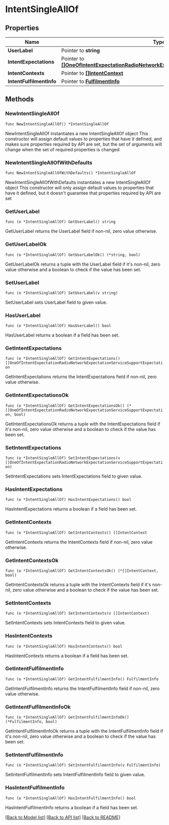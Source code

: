 # IntentSingleAllOf

## Properties

Name | Type | Description | Notes
------------ | ------------- | ------------- | -------------
**UserLabel** | Pointer to **string** |  | [optional] 
**IntentExpectations** | Pointer to [**[]OneOfIntentExpectationRadioNetworkExpectationServiceSupportExpectation**](OneOfIntentExpectationRadioNetworkExpectationServiceSupportExpectation.md) |  | [optional] 
**IntentContexts** | Pointer to [**[]IntentContext**](IntentContext.md) |  | [optional] 
**IntentFulfilmentInfo** | Pointer to [**FulfilmentInfo**](FulfilmentInfo.md) |  | [optional] 

## Methods

### NewIntentSingleAllOf

`func NewIntentSingleAllOf() *IntentSingleAllOf`

NewIntentSingleAllOf instantiates a new IntentSingleAllOf object
This constructor will assign default values to properties that have it defined,
and makes sure properties required by API are set, but the set of arguments
will change when the set of required properties is changed

### NewIntentSingleAllOfWithDefaults

`func NewIntentSingleAllOfWithDefaults() *IntentSingleAllOf`

NewIntentSingleAllOfWithDefaults instantiates a new IntentSingleAllOf object
This constructor will only assign default values to properties that have it defined,
but it doesn't guarantee that properties required by API are set

### GetUserLabel

`func (o *IntentSingleAllOf) GetUserLabel() string`

GetUserLabel returns the UserLabel field if non-nil, zero value otherwise.

### GetUserLabelOk

`func (o *IntentSingleAllOf) GetUserLabelOk() (*string, bool)`

GetUserLabelOk returns a tuple with the UserLabel field if it's non-nil, zero value otherwise
and a boolean to check if the value has been set.

### SetUserLabel

`func (o *IntentSingleAllOf) SetUserLabel(v string)`

SetUserLabel sets UserLabel field to given value.

### HasUserLabel

`func (o *IntentSingleAllOf) HasUserLabel() bool`

HasUserLabel returns a boolean if a field has been set.

### GetIntentExpectations

`func (o *IntentSingleAllOf) GetIntentExpectations() []OneOfIntentExpectationRadioNetworkExpectationServiceSupportExpectation`

GetIntentExpectations returns the IntentExpectations field if non-nil, zero value otherwise.

### GetIntentExpectationsOk

`func (o *IntentSingleAllOf) GetIntentExpectationsOk() (*[]OneOfIntentExpectationRadioNetworkExpectationServiceSupportExpectation, bool)`

GetIntentExpectationsOk returns a tuple with the IntentExpectations field if it's non-nil, zero value otherwise
and a boolean to check if the value has been set.

### SetIntentExpectations

`func (o *IntentSingleAllOf) SetIntentExpectations(v []OneOfIntentExpectationRadioNetworkExpectationServiceSupportExpectation)`

SetIntentExpectations sets IntentExpectations field to given value.

### HasIntentExpectations

`func (o *IntentSingleAllOf) HasIntentExpectations() bool`

HasIntentExpectations returns a boolean if a field has been set.

### GetIntentContexts

`func (o *IntentSingleAllOf) GetIntentContexts() []IntentContext`

GetIntentContexts returns the IntentContexts field if non-nil, zero value otherwise.

### GetIntentContextsOk

`func (o *IntentSingleAllOf) GetIntentContextsOk() (*[]IntentContext, bool)`

GetIntentContextsOk returns a tuple with the IntentContexts field if it's non-nil, zero value otherwise
and a boolean to check if the value has been set.

### SetIntentContexts

`func (o *IntentSingleAllOf) SetIntentContexts(v []IntentContext)`

SetIntentContexts sets IntentContexts field to given value.

### HasIntentContexts

`func (o *IntentSingleAllOf) HasIntentContexts() bool`

HasIntentContexts returns a boolean if a field has been set.

### GetIntentFulfilmentInfo

`func (o *IntentSingleAllOf) GetIntentFulfilmentInfo() FulfilmentInfo`

GetIntentFulfilmentInfo returns the IntentFulfilmentInfo field if non-nil, zero value otherwise.

### GetIntentFulfilmentInfoOk

`func (o *IntentSingleAllOf) GetIntentFulfilmentInfoOk() (*FulfilmentInfo, bool)`

GetIntentFulfilmentInfoOk returns a tuple with the IntentFulfilmentInfo field if it's non-nil, zero value otherwise
and a boolean to check if the value has been set.

### SetIntentFulfilmentInfo

`func (o *IntentSingleAllOf) SetIntentFulfilmentInfo(v FulfilmentInfo)`

SetIntentFulfilmentInfo sets IntentFulfilmentInfo field to given value.

### HasIntentFulfilmentInfo

`func (o *IntentSingleAllOf) HasIntentFulfilmentInfo() bool`

HasIntentFulfilmentInfo returns a boolean if a field has been set.


[[Back to Model list]](../README.md#documentation-for-models) [[Back to API list]](../README.md#documentation-for-api-endpoints) [[Back to README]](../README.md)



